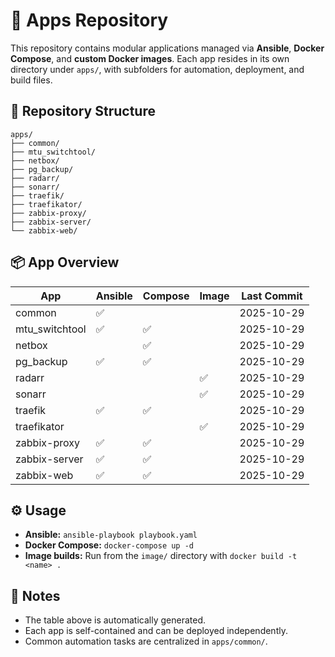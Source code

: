 # 🧩 Apps Repository

This repository contains modular applications managed via **Ansible**, **Docker Compose**, and **custom Docker images**.
Each app resides in its own directory under `apps/`, with subfolders for automation, deployment, and build files.



## 📁 Repository Structure

<!-- APPS_TREE_START -->
```
apps/
├── common/         
├── mtu_switchtool/ 
├── netbox/         
├── pg_backup/      
├── radarr/         
├── sonarr/         
├── traefik/        
├── traefikator/    
├── zabbix-proxy/   
├── zabbix-server/  
└── zabbix-web/     
```
<!-- APPS_TREE_END -->

## 📦 App Overview

<!-- APPS_TABLE_START -->
| App | Ansible | Compose | Image | Last Commit |
| --- | --- | --- | --- | --- |
| common | ✅ |  |  | 2025-10-29 |
| mtu_switchtool | ✅ | ✅ |  | 2025-10-29 |
| netbox |  | ✅ |  | 2025-10-29 |
| pg_backup | ✅ | ✅ |  | 2025-10-29 |
| radarr |  |  | ✅ | 2025-10-29 |
| sonarr |  |  | ✅ | 2025-10-29 |
| traefik | ✅ | ✅ |  | 2025-10-29 |
| traefikator |  |  | ✅ | 2025-10-29 |
| zabbix-proxy | ✅ | ✅ |  | 2025-10-29 |
| zabbix-server | ✅ | ✅ |  | 2025-10-29 |
| zabbix-web | ✅ | ✅ |  | 2025-10-29 |
<!-- APPS_TABLE_END -->

## ⚙️ Usage

* **Ansible:** `ansible-playbook playbook.yaml`
* **Docker Compose:** `docker-compose up -d`
* **Image builds:** Run from the `image/` directory with `docker build -t <name> .`

## 🧠 Notes

* The table above is automatically generated.
* Each app is self-contained and can be deployed independently.
* Common automation tasks are centralized in `apps/common/`.

